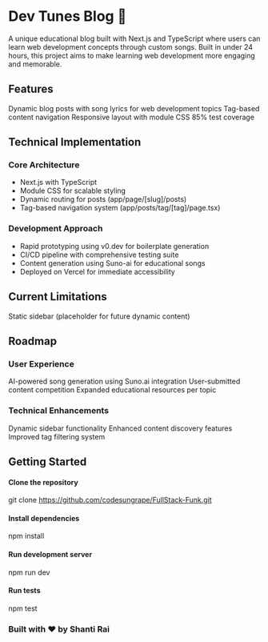 # Dev Tunes Blog 🎵

A unique educational blog built with Next.js and TypeScript where users can learn web development concepts through custom songs. Built in under 24 hours, this project aims to make learning web development more engaging and memorable.

## Features

Dynamic blog posts with song lyrics for web development topics
Tag-based content navigation
Responsive layout with module CSS
85% test coverage

## Technical Implementation

### Core Architecture

- Next.js with TypeScript
- Module CSS for scalable styling
- Dynamic routing for posts (app/page/[slug]/posts)
- Tag-based navigation system (app/posts/tag/[tag]/page.tsx)

### Development Approach

- Rapid prototyping using v0.dev for boilerplate generation
- CI/CD pipeline with comprehensive testing suite
- Content generation using Suno-ai for educational songs
- Deployed on Vercel for immediate accessibility

## Current Limitations

Static sidebar (placeholder for future dynamic content)

## Roadmap

### User Experience

AI-powered song generation using Suno.ai integration
User-submitted content competition
Expanded educational resources per topic

### Technical Enhancements

Dynamic sidebar functionality
Enhanced content discovery features
Improved tag filtering system

## Getting Started

#### Clone the repository

git clone https://github.com/codesungrape/FullStack-Funk.git

#### Install dependencies

npm install

#### Run development server

npm run dev

#### Run tests

npm test

### Built with ❤️ by Shanti Rai
